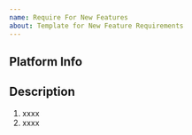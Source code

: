 ```yaml
---
name: Require For New Features
about: Template for New Feature Requirements
---
```

<!-- 
Before you report an issue, Please make sure you have read the docs: https://vdocs.vmr.us.kg/

在提isse之前，请确保您已经阅读了文档: https://vdocs.vmr.us.kg/zh-cn/
-->

## Platform Info
<!--for example, MacOS arm64 (平台信息，举例： MacOS arm64)-->

## Description
<!-- Describe the features you wanna add. (描述你想要添加的功能)-->
1. xxxx
2. xxxx
